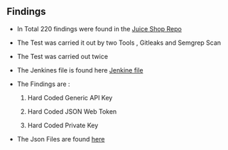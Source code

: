 ## Findings

* In Total 220 findings were found in the [Juice Shop Repo](https://github.com/juice-shop/juice-shop.git) 

* The Test was carried it out by two Tools , Gitleaks and Semgrep Scan

* The Test was carried out twice

* The Jenkines file is found here [Jenkine file](https://github.com/oydpete/NexStatic/blob/main/NexaScale%20Jenkins%20file.groovy)

*  The Findings are : 
    
    1.  Hard Coded Generic API Key

    2. Hard Coded JSON Web Token

    3. Hard Coded Private Key

* The Json Files are found [here](https://github.com/oydpete/NexStatic/tree/main/Json%20Files)




